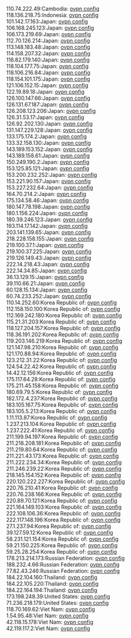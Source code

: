 110.74.222.49:Cambodia: [ovpn config](vpn/110_74_222_49.ovpn)  
118.136.218.75:Indonesia: [ovpn config](vpn/118_136_218_75.ovpn)  
101.142.17.163:Japan: [ovpn config](vpn/101_142_17_163.ovpn)  
106.168.245.123:Japan: [ovpn config](vpn/106_168_245_123.ovpn)  
106.173.219.69:Japan: [ovpn config](vpn/106_173_219_69.ovpn)  
112.70.126.214:Japan: [ovpn config](vpn/112_70_126_214.ovpn)  
113.148.183.48:Japan: [ovpn config](vpn/113_148_183_48.ovpn)  
114.158.207.32:Japan: [ovpn config](vpn/114_158_207_32.ovpn)  
116.82.179.140:Japan: [ovpn config](vpn/116_82_179_140.ovpn)  
118.104.177.75:Japan: [ovpn config](vpn/118_104_177_75.ovpn)  
118.106.216.84:Japan: [ovpn config](vpn/118_106_216_84.ovpn)  
118.154.101.175:Japan: [ovpn config](vpn/118_154_101_175.ovpn)  
121.106.152.15:Japan: [ovpn config](vpn/121_106_152_15.ovpn)  
122.19.89.18:Japan: [ovpn config](vpn/122_19_89_18.ovpn)  
126.100.147.66:Japan: [ovpn config](vpn/126_100_147_66.ovpn)  
126.131.67.187:Japan: [ovpn config](vpn/126_131_67_187.ovpn)  
126.208.123.206:Japan: [ovpn config](vpn/126_208_123_206.ovpn)  
126.31.53.17:Japan: [ovpn config](vpn/126_31_53_17.ovpn)  
126.92.202.130:Japan: [ovpn config](vpn/126_92_202_130.ovpn)  
131.147.229.128:Japan: [ovpn config](vpn/131_147_229_128.ovpn)  
133.175.174.2:Japan: [ovpn config](vpn/133_175_174_2.ovpn)  
133.32.158.130:Japan: [ovpn config](vpn/133_32_158_130.ovpn)  
143.189.153.152:Japan: [ovpn config](vpn/143_189_153_152.ovpn)  
143.189.158.61:Japan: [ovpn config](vpn/143_189_158_61.ovpn)  
150.249.190.2:Japan: [ovpn config](vpn/150_249_190_2.ovpn)  
153.125.85.121:Japan: [ovpn config](vpn/153_125_85_121.ovpn)  
153.200.232.252:Japan: [ovpn config](vpn/153_200_232_252.ovpn)  
153.221.90.157:Japan: [ovpn config](vpn/153_221_90_157.ovpn)  
153.227.232.64:Japan: [ovpn config](vpn/153_227_232_64.ovpn)  
164.70.214.2:Japan: [ovpn config](vpn/164_70_214_2.ovpn)  
175.134.58.46:Japan: [ovpn config](vpn/175_134_58_46.ovpn)  
180.147.78.198:Japan: [ovpn config](vpn/180_147_78_198.ovpn)  
180.1.156.224:Japan: [ovpn config](vpn/180_1_156_224.ovpn)  
180.39.246.123:Japan: [ovpn config](vpn/180_39_246_123.ovpn)  
193.114.17.142:Japan: [ovpn config](vpn/193_114_17_142.ovpn)  
203.141.139.65:Japan: [ovpn config](vpn/203_141_139_65.ovpn)  
218.228.158.155:Japan: [ovpn config](vpn/218_228_158_155.ovpn)  
219.100.37.1:Japan: [ovpn config](vpn/219_100_37_1.ovpn)  
219.100.37.225:Japan: [ovpn config](vpn/219_100_37_225.ovpn)  
219.126.149.43:Japan: [ovpn config](vpn/219_126_149_43.ovpn)  
222.14.218.43:Japan: [ovpn config](vpn/222_14_218_43.ovpn)  
222.14.34.85:Japan: [ovpn config](vpn/222_14_34_85.ovpn)  
36.13.129.15:Japan: [ovpn config](vpn/36_13_129_15.ovpn)  
39.110.66.21:Japan: [ovpn config](vpn/39_110_66_21.ovpn)  
60.128.15.134:Japan: [ovpn config](vpn/60_128_15_134.ovpn)  
60.74.233.252:Japan: [ovpn config](vpn/60_74_233_252.ovpn)  
110.14.252.60:Korea Republic of: [ovpn config](vpn/110_14_252_60.ovpn)  
112.158.150.100:Korea Republic of: [ovpn config](vpn/112_158_150_100.ovpn)  
112.169.242.180:Korea Republic of: [ovpn config](vpn/112_169_242_180.ovpn)  
115.21.31.203:Korea Republic of: [ovpn config](vpn/115_21_31_203.ovpn)  
118.127.204.157:Korea Republic of: [ovpn config](vpn/118_127_204_157.ovpn)  
118.36.191.202:Korea Republic of: [ovpn config](vpn/118_36_191_202.ovpn)  
119.203.146.219:Korea Republic of: [ovpn config](vpn/119_203_146_219.ovpn)  
121.147.98.210:Korea Republic of: [ovpn config](vpn/121_147_98_210.ovpn)  
121.170.88.94:Korea Republic of: [ovpn config](vpn/121_170_88_94.ovpn)  
123.212.31.22:Korea Republic of: [ovpn config](vpn/123_212_31_22.ovpn)  
124.54.22.42:Korea Republic of: [ovpn config](vpn/124_54_22_42.ovpn)  
14.42.12.156:Korea Republic of: [ovpn config](vpn/14_42_12_156.ovpn)  
175.117.64.28:Korea Republic of: [ovpn config](vpn/175_117_64_28.ovpn)  
175.211.45.158:Korea Republic of: [ovpn config](vpn/175_211_45_158.ovpn)  
180.69.79.5:Korea Republic of: [ovpn config](vpn/180_69_79_5.ovpn)  
182.172.4.237:Korea Republic of: [ovpn config](vpn/182_172_4_237.ovpn)  
183.105.167.75:Korea Republic of: [ovpn config](vpn/183_105_167_75.ovpn)  
183.105.5.213:Korea Republic of: [ovpn config](vpn/183_105_5_213.ovpn)  
1.11.113.87:Korea Republic of: [ovpn config](vpn/1_11_113_87.ovpn)  
1.237.213.104:Korea Republic of: [ovpn config](vpn/1_237_213_104.ovpn)  
1.237.222.41:Korea Republic of: [ovpn config](vpn/1_237_222_41.ovpn)  
211.199.94.197:Korea Republic of: [ovpn config](vpn/211_199_94_197.ovpn)  
211.218.208.181:Korea Republic of: [ovpn config](vpn/211_218_208_181.ovpn)  
211.219.80.64:Korea Republic of: [ovpn config](vpn/211_219_80_64.ovpn)  
211.221.43.173:Korea Republic of: [ovpn config](vpn/211_221_43_173.ovpn)  
211.222.234.34:Korea Republic of: [ovpn config](vpn/211_222_234_34.ovpn)  
211.246.239.22:Korea Republic of: [ovpn config](vpn/211_246_239_22.ovpn)  
218.145.154.152:Korea Republic of: [ovpn config](vpn/218_145_154_152.ovpn)  
220.120.222.227:Korea Republic of: [ovpn config](vpn/220_120_222_227.ovpn)  
220.76.210.41:Korea Republic of: [ovpn config](vpn/220_76_210_41.ovpn)  
220.76.238.166:Korea Republic of: [ovpn config](vpn/220_76_238_166.ovpn)  
220.89.70.121:Korea Republic of: [ovpn config](vpn/220_89_70_121.ovpn)  
221.164.149.103:Korea Republic of: [ovpn config](vpn/221_164_149_103.ovpn)  
222.108.106.36:Korea Republic of: [ovpn config](vpn/222_108_106_36.ovpn)  
222.117.148.196:Korea Republic of: [ovpn config](vpn/222_117_148_196.ovpn)  
27.1.237.94:Korea Republic of: [ovpn config](vpn/27_1_237_94.ovpn)  
39.127.59.12:Korea Republic of: [ovpn config](vpn/39_127_59_12.ovpn)  
58.231.121.154:Korea Republic of: [ovpn config](vpn/58_231_121_154.ovpn)  
59.21.150.225:Korea Republic of: [ovpn config](vpn/59_21_150_225.ovpn)  
59.25.28.254:Korea Republic of: [ovpn config](vpn/59_25_28_254.ovpn)  
178.213.214.173:Russian Federation: [ovpn config](vpn/178_213_214_173.ovpn)  
188.232.4.66:Russian Federation: [ovpn config](vpn/188_232_4_66.ovpn)  
77.82.43.246:Russian Federation: [ovpn config](vpn/77_82_43_246.ovpn)  
184.22.104.160:Thailand: [ovpn config](vpn/184_22_104_160.ovpn)  
184.22.105.220:Thailand: [ovpn config](vpn/184_22_105_220.ovpn)  
184.22.164.194:Thailand: [ovpn config](vpn/184_22_164_194.ovpn)  
173.198.248.39:United States: [ovpn config](vpn/173_198_248_39.ovpn)  
71.236.218.179:United States: [ovpn config](vpn/71_236_218_179.ovpn)  
118.70.169.62:Viet Nam: [ovpn config](vpn/118_70_169_62.ovpn)  
1.54.95.48:Viet Nam: [ovpn config](vpn/1_54_95_48.ovpn)  
42.118.15.178:Viet Nam: [ovpn config](vpn/42_118_15_178.ovpn)  
42.119.117.2:Viet Nam: [ovpn config](vpn/42_119_117_2.ovpn)  
